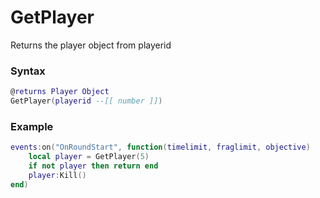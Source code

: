 # GetPlayer

Returns the player object from playerid

### Syntax

```lua
@returns Player Object
GetPlayer(playerid --[[ number ]])
```

### Example

```lua
events:on("OnRoundStart", function(timelimit, fraglimit, objective)
    local player = GetPlayer(5)
    if not player then return end
    player:Kill()
end)
```
